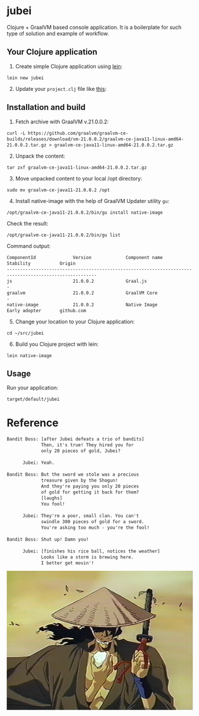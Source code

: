 # jubei

Clojure + GraalVM based console application.
It is a boilerplate for such type of solution and example of workflow.

## Your Clojure application

1. Create simple Clojure application using [lein](https://leiningen.org/):
```
lein new jubei
```
2. Update your ```project.clj``` file like [this](project.clj):

## Installation and build

1. Fetch archive with GraalVM v.21.0.0.2:
```
curl -L https://github.com/graalvm/graalvm-ce-builds/releases/download/vm-21.0.0.2/graalvm-ce-java11-linux-amd64-21.0.0.2.tar.gz > graalvm-ce-java11-linux-amd64-21.0.0.2.tar.gz
```

2. Unpack the content:
```
tar zxf graalvm-ce-java11-linux-amd64-21.0.0.2.tar.gz
```

3. Move unpacked content to your local /opt directory:
```
sudo mv graalvm-ce-java11-21.0.0.2 /opt
```

4. Install native-image with the help of GraalVM Updater utility ```gu```:
```
/opt/graalvm-ce-java11-21.0.0.2/bin/gu install native-image
```

Check the result:
```
/opt/graalvm-ce-java11-21.0.0.2/bin/gu list
```
Command output:
```
ComponentId              Version             Component name                Stability           Origin 
--------------------------------------------------------------------------------------------------------
js                       21.0.0.2            Graal.js                      -                   
graalvm                  21.0.0.2            GraalVM Core                  -                   
native-image             21.0.0.2            Native Image                  Early adopter       github.com
```

5. Change your location to your Clojure application:
```
cd ~/src/jubei
```

6. Build you Clojure project with lein:
```
lein native-image
```

## Usage

Run your application:
```
target/default/jubei
```

# Reference

```
Bandit Boss: [after Jubei defeats a trio of bandits]
             Then, it's true! They hired you for 
             only 20 pieces of gold, Jubei?

      Jubei: Yeah.

Bandit Boss: But the sword we stole was a precious 
             treasure given by the Shogun! 
             And they're paying you only 20 pieces
             of gold for getting it back for them?
             [laughs]
             You fool!

      Jubei: They're a poor, small clan. You can't 
             swindle 300 pieces of gold for a sword. 
             You're asking too much - you're the fool!

Bandit Boss: Shut up! Damn you!

      Jubei: [finishes his rice ball, notices the weather]
             Looks like a storm is brewing here.
             I better get movin'!
```

![Jubei](doc/jubei.jpg)
